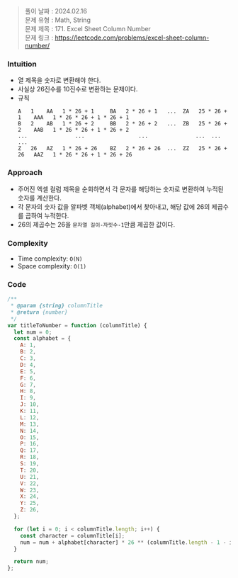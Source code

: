 > 풀이 날짜 : 2024.02.16  
> 문제 유형 : Math, String  
> 문제 제목 : 171. Excel Sheet Column Number  
> 문제 링크 : https://leetcode.com/problems/excel-sheet-column-number/

### Intuition

- 열 제목을 숫자로 변환해야 한다.
- 사실상 26진수를 10진수로 변환하는 문제이다.
- 규칙
  ```
  A   1    AA   1 * 26 + 1     BA   2 * 26 + 1   ...  ZA   25 * 26 + 1    AAA   1 * 26 * 26 + 1 * 26 + 1
  B   2    AB   1 * 26 + 2     BB   2 * 26 + 2   ...  ZB   25 * 26 + 2    AAB   1 * 26 * 26 + 1 * 26 + 2
  ...               ...                 ...               ...  ...        ...
  Z   26   AZ   1 * 26 + 26    BZ   2 * 26 + 26  ...  ZZ   25 * 26 + 26   AAZ   1 * 26 * 26 + 1 * 26 + 26
  ```

### Approach

- 주어진 엑셀 컬럼 제목을 순회하면서 각 문자를 해당하는 숫자로 변환하여 누적된 숫자를 계산한다.
- 각 문자의 숫자 값을 알파벳 객체(alphabet)에서 찾아내고, 해당 값에 26의 제곱수를 곱하여 누적한다.
- 26의 제곱수는 26을 `문자열 길이-자릿수-1`만큼 제곱한 값이다.

### Complexity

- Time complexity: `O(N)`
- Space complexity: `O(1)`

### Code

```js
/**
 * @param {string} columnTitle
 * @return {number}
 */
var titleToNumber = function (columnTitle) {
  let num = 0;
  const alphabet = {
    A: 1,
    B: 2,
    C: 3,
    D: 4,
    E: 5,
    F: 6,
    G: 7,
    H: 8,
    I: 9,
    J: 10,
    K: 11,
    L: 12,
    M: 13,
    N: 14,
    O: 15,
    P: 16,
    Q: 17,
    R: 18,
    S: 19,
    T: 20,
    U: 21,
    V: 22,
    W: 23,
    X: 24,
    Y: 25,
    Z: 26,
  };

  for (let i = 0; i < columnTitle.length; i++) {
    const character = columnTitle[i];
    num = num + alphabet[character] * 26 ** (columnTitle.length - 1 - i);
  }

  return num;
};
```
